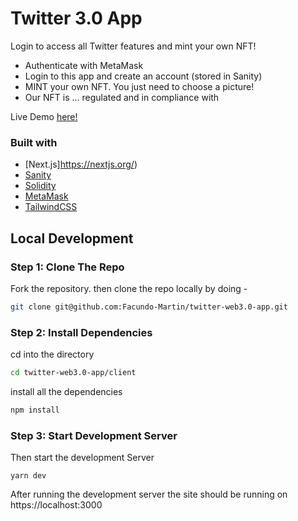 # Twitter 3.0 App

Login to access all Twitter features and mint your own NFT!

- Authenticate with MetaMask
- Login to this app and create an account (stored in Sanity)
- MINT your own NFT. You just need to choose a picture!
- Our NFT is ... regulated and in compliance with 

Live Demo [here!](https://react-covid-tracker2-db6b3.web.app/)

### Built with

- [Next.js]https://nextjs.org/)
- [Sanity](https://www.sanity.io/)
- [Solidity](https://www.solidity.io/)
- [MetaMask](https://metamask.io/)
- [TailwindCSS](https://tailwindcss.com/)

## Local Development

### Step 1: Clone The Repo

Fork the repository. then clone the repo locally by doing -

```bash
git clone git@github.com:Facundo-Martin/twitter-web3.0-app.git
```

### Step 2: Install Dependencies

cd into the directory

```bash
cd twitter-web3.0-app/client
```

install all the dependencies

```bash
npm install
```

### Step 3: Start Development Server

Then start the development Server

```
yarn dev
```

After running the development server the site should be running on https://localhost:3000
